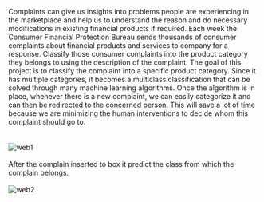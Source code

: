 Complaints can give us insights into problems people are experiencing in the marketplace and help us to understand the reason and do necessary modifications in existing financial products if required. Each week the Consumer Financial Protection Bureau sends thousands of consumer complaints about financial products and services to company for a response. Classify those consumer complaints into the product category they belongs to using the description of the complaint. The goal of this project is to classify the complaint into a specific product category. Since it has multiple categories, it becomes a multiclass classification that can be solved through many machine learning algorithms. Once the algorithm is in place, whenever there is a new complaint, we can easily categorize it and can then be redirected to the concerned person. This will save a lot of time because we are minimizing the human interventions to decide whom this complaint should go to.
<br><br><br>
![web1](https://github.com/CodeForFun-JayeshP/Real-Time-Finance-Complain-Classification-using-Big-Data-Framework/assets/73586740/de599cc2-cee2-434b-afc2-f2bdab15eb1c)
<br>
<br>
After the complain inserted to box it predict the class from which the complain belongs.
<br>
<br>
![web2](https://github.com/CodeForFun-JayeshP/Real-Time-Finance-Complain-Classification-using-Big-Data-Framework/assets/73586740/da7d293a-8726-4e04-a593-b99c7e10b0dd)
